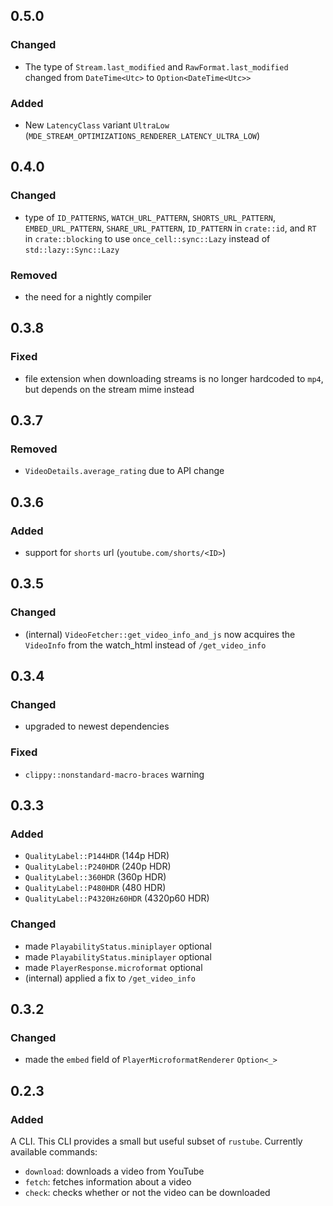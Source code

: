 ## 0.5.0

### Changed

- The type of `Stream.last_modified` and `RawFormat.last_modified` changed from `DateTime<Utc>`
  to `Option<DateTime<Utc>>`

### Added

- New `LatencyClass` variant `UltraLow` (`MDE_STREAM_OPTIMIZATIONS_RENDERER_LATENCY_ULTRA_LOW`)

## 0.4.0

### Changed

- type of `ID_PATTERNS`, `WATCH_URL_PATTERN`, `SHORTS_URL_PATTERN`, `EMBED_URL_PATTERN`, `SHARE_URL_PATTERN`,
  `ID_PATTERN` in `crate::id`, and `RT` in `crate::blocking` to use `once_cell::sync::Lazy` instead of
  `std::lazy::Sync::Lazy`

### Removed

- the need for a nightly compiler

## 0.3.8

### Fixed

- file extension when downloading streams is no longer hardcoded to `mp4`, but depends on the stream mime instead

## 0.3.7

### Removed

- `VideoDetails.average_rating` due to API change

## 0.3.6

### Added

- support for `shorts` url (`youtube.com/shorts/<ID>`)

## 0.3.5

### Changed

- (internal) `VideoFetcher::get_video_info_and_js` now acquires the `VideoInfo` from the watch_html instead of `/get_video_info`

## 0.3.4

### Changed

- upgraded to newest dependencies

### Fixed

- `clippy::nonstandard-macro-braces` warning

## 0.3.3

### Added

- `QualityLabel::P144HDR` (144p HDR)
- `QualityLabel::P240HDR` (240p HDR)
- `QualityLabel::360HDR` (360p HDR)
- `QualityLabel::P480HDR` (480 HDR)
- `QualityLabel::P4320Hz60HDR` (4320p60 HDR)

### Changed

- made `PlayabilityStatus.miniplayer` optional
- made `PlayabilityStatus.miniplayer` optional
- made `PlayerResponse.microformat` optional
- (internal) applied a fix to `/get_video_info`

## 0.3.2

### Changed

- made the `embed` field of `PlayerMicroformatRenderer` `Option<_>`

## 0.2.3

### Added

A CLI. This CLI provides a small but useful subset of `rustube`. Currently available commands:

- `download`: downloads a video from YouTube
- `fetch`: fetches information about a video
- `check`: checks whether or not the video can be downloaded
